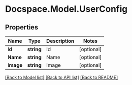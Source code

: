 # Docspace.Model.UserConfig

## Properties

Name | Type | Description | Notes
------------ | ------------- | ------------- | -------------
**Id** | **string** | Id | [optional] 
**Name** | **string** | Name | [optional] 
**Image** | **string** | Image | [optional] 

[[Back to Model list]](../README.md#documentation-for-models) [[Back to API list]](../README.md#documentation-for-api-endpoints) [[Back to README]](../README.md)

